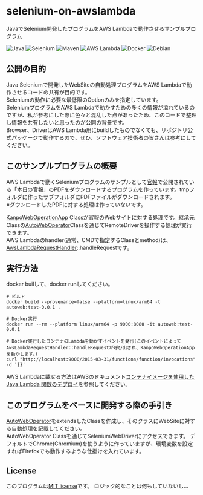 # selenium-on-awslambda
JavaでSelenium開発したプログラムをAWS Lambdaで動作させるサンプルプログラム

![Java](https://img.shields.io/badge/Java:21-Langage-007396?logo=openjdk&logoColor=white)
![Selenium](https://img.shields.io/badge/Selenium-Automation-43B02A?logo=selenium&logoColor=white)
![Maven](https://img.shields.io/badge/Maven-Build%20Tool-C71A36?logo=apache-maven&logoColor=white)
![AWS Lambda](https://img.shields.io/badge/AWS%20Lambda-Serverless-FF9900?logo=aws-lambda&logoColor=white)
![Docker](https://img.shields.io/badge/Docker-Containerized-2496ED?logo=docker&logoColor=white)
![Debian](https://img.shields.io/badge/Debian-Linux%20OS-A81D33?logo=debian&logoColor=white)

## 公開の目的
Java Seleniumで開発したWebSiteの自動処理プログラムをAWS Lambdaで動作させるコードの共有が目的です。  
Seleniumの動作に必要な最低限のOptionのみを指定しています。  
SeleniumプログラムをAWS Lambdaで動かすための多くの情報が溢れているのですが、私が参考にした際に色々と混乱した点があったため、このコードで整理し情報を共有したいと思ったのが公開の背景です。  
Browser、DriverはAWS Lambda用にbuildしたものでなくても、リポジトリ公式パッケージで動作するので、ぜひ、ソフトウェア技術者の皆さんは参考にしてください。

## このサンプルプログラムの概要
AWS Lambdaで動くSeleniumプログラムのサンプルとして[官報](https://www.kanpo.go.jp/)で公開されている「本日の官報」のPDFをダウンロードするプログラムを作っています。tmpフォルダに作ったサブフォルダにPDFファイルがダウンロードされます。<br/>
※ダウンロードしたPDFに対する処理は作っていないです。

[KanpoWebOperationApp](src%2Fmain%2Fjava%2Fgreenflagproject%2Fselenium%2Fapps%2FKanpoWebOperationApp.java) Classが官報のWebサイトに対する処理です。継承元Classの[AutoWebOperator](src%2Fmain%2Fjava%2Fgreenflagproject%2Fselenium%2Fcommon%2FAutoWebOperator.java)Classを通じてRemoteDriverを操作する処理が実行できます。<br/>
AWS Lambdaのhandler(通常、CMDで指定するClassとmethod)は、[AwsLambdaRequestHandler](src%2Fmain%2Fjava%2Fgreenflagproject%2Fselenium%2Fapps%2FAwsLambdaRequestHandler.java)::handleRequestです。

## 実行方法
docker builして、docker runしてください。
```
# ビルド
docker build --provenance=false --platform=linux/arm64 -t autoweb:test-0.0.1 .

# Docker実行
docker run --rm --platform linux/arm64 -p 9000:8080 -it autoweb:test-0.0.1

# Docker実行したコンテナのLambdaを動かすイベントを発行(このイベントによってAwsLambdaRequestHandler::handleRequestが呼び出され、KanpoWebOperationAppを動かします。)
curl "http://localhost:9000/2015-03-31/functions/function/invocations" -d '{}'
```
AWS Lambdaに載せる方法はAWSのドキュメント[コンテナイメージを使用した Java Lambda 関数のデプロイ](https://docs.aws.amazon.com/ja_jp/lambda/latest/dg/java-image.html)を参照してください。

## このプログラムをベースに開発する際の手引き
[AutoWebOperator](src%2Fmain%2Fjava%2Fgreenflagproject%2Fselenium%2Fcommon%2FAutoWebOperator.java)をextendsしたClassを作成し、そのクラスにWebSiteに対する自動処理を記載してください。  
AutoWebOperator Classを通じてSeleniumWebDriverにアクセスできます。
デフォルトでChrome(Chromium)を使うように作っていますが、環境変数を設定すればFirefoxでも動作するような仕掛けを入れています。

## License
このプログラムは[MIT license](https://en.wikipedia.org/wiki/MIT_License)です。
ロジック的なことは何もしていないし...

